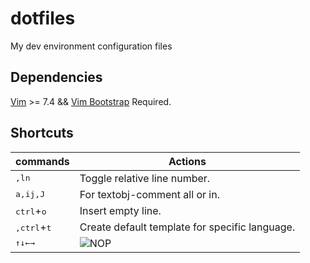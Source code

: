 # dotfiles
My dev environment configuration files

## Dependencies
[Vim](https://www.vim.org/) >= 7.4 && [Vim Bootstrap](https://www.vim-bootstrap.com/) Required.

## Shortcuts
commands | Actions
--- | ---
<kbd>,</kbd><kbd>l</kbd><kbd>n</kbd> | Toggle relative line number.
<kbd>a,i</kbd><kbd>j,J</kbd> | For textobj-comment all or in.
<kbd>ctrl</kbd>+<kbd>o</kbd> | Insert empty line.
<kbd>,</kbd><kbd>ctrl</kbd>+<kbd>t</kbd> | Create default template for specific language.
<kbd>&uparrow;</kbd><kbd>&downarrow;</kbd><kbd>&leftarrow;</kbd><kbd>&rightarrow;</kbd> | ![NOP](https://i.imgur.com/CoWZ05t.gif)

